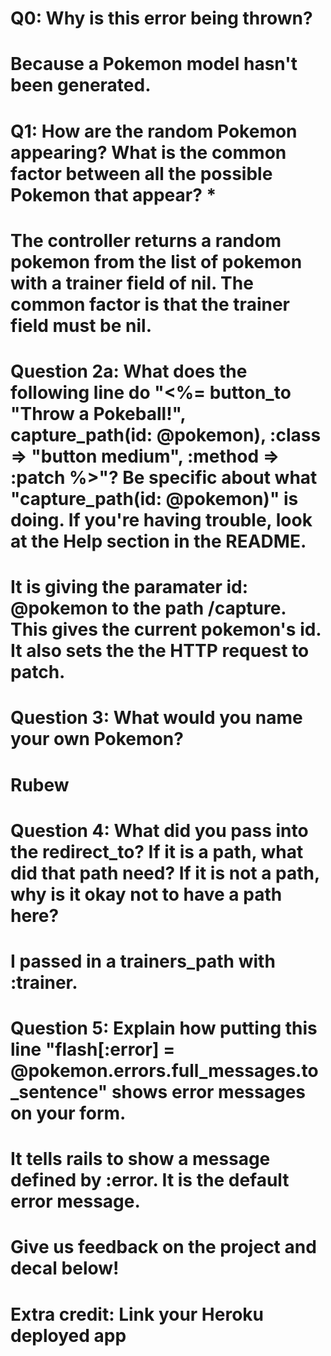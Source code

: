 # Q0: Why is this error being thrown? 
# Because a Pokemon model hasn't been generated.

# Q1: How are the random Pokemon appearing? What is the common factor between all the possible Pokemon that appear? *
# The controller returns a random pokemon from the list of pokemon with a trainer field of nil. The common factor is that the trainer field must be nil.

# Question 2a: What does the following line do "<%= button_to "Throw a Pokeball!", capture_path(id: @pokemon), :class => "button medium", :method => :patch %>"? Be specific about what "capture_path(id: @pokemon)" is doing. If you're having trouble, look at the Help section in the README.
# It is giving the paramater id: @pokemon to the path /capture. This gives the current pokemon's id. It also sets the the HTTP request to patch.

# Question 3: What would you name your own Pokemon?
# Rubew

# Question 4: What did you pass into the redirect_to? If it is a path, what did that path need? If it is not a path, why is it okay not to have a path here?
# I passed in a trainers_path with :trainer.

# Question 5: Explain how putting this line "flash[:error] = @pokemon.errors.full_messages.to_sentence" shows error messages on your form.
# It tells rails to show a message defined by :error. It is the default error message.

# Give us feedback on the project and decal below!

# Extra credit: Link your Heroku deployed app
